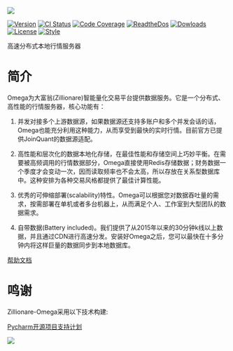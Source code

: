 
![](http://images.jieyu.ai/images/hot/zillionbanner.jpg)

[![Version](http://img.shields.io/pypi/v/zillionare-omega?color=brightgreen)](https://pypi.python.org/pypi/zillionare-omega)
[![CI Status](https://github.com/zillionare/omega/actions/workflows/main.yml/badge.svg?branch=release)](https://github.com/zillionare/omega)
[![Code Coverage](https://img.shields.io/codecov/c/github/zillionare/omega)](https://app.codecov.io/gh/zillionare/omega)
[![ReadtheDos](https://readthedocs.org/projects/omega/badge/?version=latest)](https://omega.readthedocs.io/en/latest/?badge=latest)
[![Dowloads](https://pepy.tech/badge/zillionare-omega)](https://pepy.tech/project/zillionare-omega)
[![License](https://img.shields.io/badge/License-MIT.svg)](https://opensource.org/licenses/MIT)
[![Style](https://img.shields.io/badge/code%20style-black-000000.svg)](https://github.com/psf/black)


高速分布式本地行情服务器


# 简介

Omega为大富翁(Zillionare)智能量化交易平台提供数据服务。它是一个分布式、高性能的行情服务器，核心功能有：

1. 并发对接多个上游数据源，如果数据源还支持多账户和多个并发会话的话，Omega也能充分利用这种能力，从而享受到最快的实时行情。目前官方已提供JoinQuant的数据源适配。

2. 高性能和层次化的数据本地化存储，在最佳性能和存储空间上巧妙平衡。在需要被高频调用的行情数据部分，Omega直接使用Redis存储数据；财务数据一个季度才会变动一次，因而读取频率也不会太高，所以存放在关系型数据库中。这种安排为各种交易风格都提供了最佳计算性能。

3. 优秀的可伸缩部署(scalability)特性。Omega可以根据您对数据吞吐量的需求，按需部署在单机或者多台机器上，从而满足个人、工作室到大型团队的数据需求。

4. 自带数据(Battery included)。我们提供了从2015年以来的30分钟k线以上数据，并且通过CDN进行高速分发。安装好Omega之后，您可以最快在十多分钟内将这样巨量的数据同步到本地数据库。


[帮助文档](https://zillionare-omega.readthedocs.io)

鸣谢
=========

Zillionare-Omega采用以下技术构建:

[Pycharm开源项目支持计划](https://www.jetbrains.com/?from=zillionare-omega)

![](_static/jetbrains-variant-3.svg)
